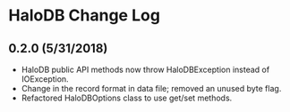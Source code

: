 # HaloDB Change Log

## 0.2.0 (5/31/2018)
* HaloDB public API methods now throw HaloDBException instead of IOException. 
* Change in the record format in data file; removed an unused byte flag. 
* Refactored HaloDBOptions class to use get/set methods. 